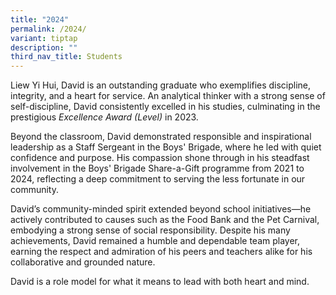 ```yaml
---
title: "2024"
permalink: /2024/
variant: tiptap
description: ""
third_nav_title: Students
---
```

<p></p>
<p>Liew Yi Hui, David is an outstanding graduate who exemplifies discipline,
integrity, and a heart for service. An analytical thinker with a strong
sense of self-discipline, David consistently excelled in his studies, culminating
in the prestigious <em>Excellence Award (Level)</em> in 2023.</p>
<p>Beyond the classroom, David demonstrated responsible and inspirational
leadership as a Staff Sergeant in the Boys' Brigade, where he led with
quiet confidence and purpose. His compassion shone through in his steadfast
involvement in the Boys' Brigade Share-a-Gift programme from 2021 to 2024,
reflecting a deep commitment to serving the less fortunate in our community.</p>
<p>David’s community-minded spirit extended beyond school initiatives—he
actively contributed to causes such as the Food Bank and the Pet Carnival,
embodying a strong sense of social responsibility. Despite his many achievements,
David remained a humble and dependable team player, earning the respect
and admiration of his peers and teachers alike for his collaborative and
grounded nature.</p>
<p>David is a role model for what it means to lead with both heart and mind.</p>